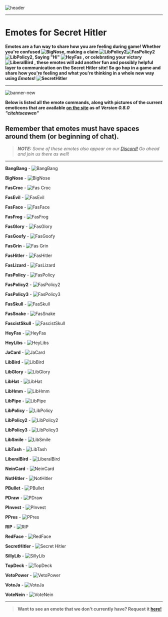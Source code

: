 ![header](https://cdn.discordapp.com/attachments/335071937350860801/357617077881667584/hello1234.jpeg)  

***

# **Emotes for Secret Hitler**

**Emotes are a fun way to share how you are feeling during game! Whether you're confused ![BigNose](https://github.com/andy013/secret-hitler/blob/a0ae463f4cff4d76abd97c3addad489ebd9cb476/public/images/emotes/BigNose.png), making a claim ![LibPolicy2](https://github.com/andy013/secret-hitler/blob/a0ae463f4cff4d76abd97c3addad489ebd9cb476/public/images/emotes/LibPolicy2.png)![FasPolicy2](https://github.com/andy013/secret-hitler/blob/a0ae463f4cff4d76abd97c3addad489ebd9cb476/public/images/emotes/FasPolicy2.png)![LibPolicy2](https://github.com/andy013/secret-hitler/blob/a0ae463f4cff4d76abd97c3addad489ebd9cb476/public/images/emotes/LibPolicy2.png), Saying "Hi" ![HeyFas](https://github.com/andy013/secret-hitler/blob/a0ae463f4cff4d76abd97c3addad489ebd9cb476/public/images/emotes/HeyFas.png) , or celebrating your victory ![LiberalBird](https://github.com/andy013/secret-hitler/blob/a0ae463f4cff4d76abd97c3addad489ebd9cb476/public/images/emotes/LiberalBird.png) , these emotes will add another fun and possibly helpful layer to communication on the Secret Hitler site! So go hop in a game and share how you're feeling and what you're thinking in a whole new way using *Emotes*! ![SecretHitler](https://github.com/andy013/secret-hitler/blob/a0ae463f4cff4d76abd97c3addad489ebd9cb476/public/images/emotes/SecretHitler.png)**  
***

![banner-new](https://cdn.discordapp.com/attachments/342005757400842242/360588690768134145/banner-new.png)

**Below is listed all the emote commands, along with pictures of the current emoticons that are available [on the site](http://www.secrethitler.io/) as of *Version 0.8.0 "citehtseawen"*** 

## **Remember that emotes must have spaces around them (or beginning of chat).**

> ***NOTE:*** *Some of these emotes also appear on our [Discord!](https://discord.gg/secrethitlerio) Go ahead and join us there as well!*

****
 
**BangBang** - ![BangBang](https://github.com/andy013/secret-hitler/blob/master/public/images/emotes/BangBang.png?raw=true)
 
**BigNose** - ![BigNose](https://github.com/andy013/secret-hitler/blob/master/public/images/emotes/BigNose.png)
 
**FasCroc** - ![Fas Croc](https://github.com/andy013/secret-hitler/blob/master/public/images/emotes/FasCroc.png)
 
**FasEvil** - ![FasEvil](https://github.com/andy013/secret-hitler/blob/master/public/images/emotes/FasEvil.png)
 
**FasFace** - ![FasFace](https://github.com/andy013/secret-hitler/blob/master/public/images/emotes/FasFace.png)
 
**FasFrog** - ![FasFrog](https://github.com/andy013/secret-hitler/blob/master/public/images/emotes/FasFrog.png)
 
**FasGlory** - ![FasGlory](https://github.com/andy013/secret-hitler/blob/master/public/images/emotes/FasGlory.png)
 
**FasGoofy** - ![FasGoofy](https://github.com/andy013/secret-hitler/blob/master/public/images/emotes/FasGoofy.png)
 
**FasGrin** - ![Fas Grin](https://github.com/andy013/secret-hitler/blob/master/public/images/emotes/FasGrin.png)
 
**FasHitler** - ![FasHitler](https://github.com/andy013/secret-hitler/blob/master/public/images/emotes/FasHitler.png)
 
**FasLizard** - ![FasLizard](https://github.com/andy013/secret-hitler/blob/master/public/images/emotes/FasLizard.png)
 
**FasPolicy** - ![FasPolicy](https://github.com/andy013/secret-hitler/blob/master/public/images/emotes/FasPolicy.png)
 
**FasPolicy2** - ![FasPolicy2](https://github.com/andy013/secret-hitler/blob/master/public/images/emotes/FasPolicy2.png)
 
**FasPolicy3** - ![FasPolicy3](https://github.com/andy013/secret-hitler/blob/master/public/images/emotes/FasPolicy3.png)
 
**FasSkull** - ![FasSkull](https://github.com/andy013/secret-hitler/blob/master/public/images/emotes/FascistSkull.png)
 
**FasSnake** - ![FasSnake](https://github.com/andy013/secret-hitler/blob/master/public/images/emotes/FasSnake.png)
 
**FascistSkull** - ![FascistSkull](https://github.com/andy013/secret-hitler/blob/master/public/images/emotes/FascistSkull.png)
 
**HeyFas** - ![HeyFas](https://github.com/andy013/secret-hitler/blob/master/public/images/emotes/HeyFas.png)
 
**HeyLibs** - ![HeyLibs](https://github.com/andy013/secret-hitler/blob/master/public/images/emotes/HeyLibs.png)
 
**JaCard** - ![JaCard](https://github.com/andy013/secret-hitler/blob/master/public/images/emotes/JaCard.png)
 
**LibBird** - ![LibBird](https://github.com/andy013/secret-hitler/blob/master/public/images/emotes/LibBird.png)
 
**LibGlory** - ![LibGlory](https://github.com/andy013/secret-hitler/blob/master/public/images/emotes/LibGlory.png)
 
**LibHat** - ![LibHat](https://github.com/andy013/secret-hitler/blob/master/public/images/emotes/LibHat.png)
 
**LibHmm** - ![LibHmm](https://github.com/andy013/secret-hitler/blob/master/public/images/emotes/LibHmm.png)
 
**LibPipe** - ![LibPipe](https://github.com/andy013/secret-hitler/blob/master/public/images/emotes/LibPipe.png)
 
**LibPolicy** - ![LibPolicy](https://github.com/andy013/secret-hitler/blob/master/public/images/emotes/LibPolicy.png)
 
**LibPolicy2** - ![LibPolicy2](https://github.com/andy013/secret-hitler/blob/master/public/images/emotes/LibPolicy2.png)
 
**LibPolicy3** - ![LibPolicy3](https://github.com/andy013/secret-hitler/blob/master/public/images/emotes/LibPolicy3.png)
 
**LibSmile** - ![LibSmile](https://github.com/andy013/secret-hitler/blob/master/public/images/emotes/LibSmile.png)
 
**LibTash** - ![LibTash](https://github.com/andy013/secret-hitler/blob/master/public/images/emotes/LibTash.png)
 
**LiberalBird** - ![LiberalBird](https://github.com/andy013/secret-hitler/blob/master/public/images/emotes/LiberalBird.png)
 
**NeinCard** - ![NeinCard](https://github.com/andy013/secret-hitler/blob/master/public/images/emotes/NeinCard.png)
 
**NotHitler** - ![NotHitler](https://github.com/andy013/secret-hitler/blob/master/public/images/emotes/NotHitler.png)
 
**PBullet** - ![PBullet](https://github.com/andy013/secret-hitler/blob/master/public/images/emotes/PBullet.png)
 
**PDraw** - ![PDraw](https://github.com/andy013/secret-hitler/blob/master/public/images/emotes/PDraw.png)
 
**PInvest** - ![PInvest](https://github.com/andy013/secret-hitler/blob/master/public/images/emotes/PInvest.png)
 
**PPres** - ![PPres](https://github.com/andy013/secret-hitler/blob/master/public/images/emotes/PPres.png)
 
**RIP** - ![RIP](https://github.com/andy013/secret-hitler/blob/master/public/images/emotes/RIP.png) 
 
**RedFace** - ![RedFace](https://github.com/andy013/secret-hitler/blob/master/public/images/emotes/RedFace.png)
 
**SecretHitler** - ![Secret Hitler](https://github.com/andy013/secret-hitler/blob/master/public/images/emotes/SecretHitler.png)
 
**SillyLib** - ![SillyLib](https://github.com/andy013/secret-hitler/blob/master/public/images/emotes/SillyLib.png)
 
**TopDeck** - ![TopDeck](https://github.com/andy013/secret-hitler/blob/master/public/images/emotes/TopDeck.png)
 
**VetoPower** - ![VetoPower](https://github.com/andy013/secret-hitler/blob/master/public/images/emotes/VetoPower.png)
 
**VoteJa** - ![VoteJa](https://github.com/andy013/secret-hitler/blob/master/public/images/emotes/VoteJa.png)
 
**VoteNein** - ![VoteNein](https://github.com/andy013/secret-hitler/blob/master/public/images/emotes/VoteNein.png)  

***

> **Want to see an emote that we don't currently have? Request it [here!](https://github.com/cozuya/secret-hitler/issues/207)** 